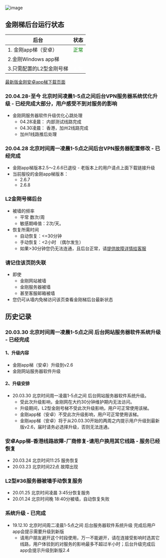 ![image](l-w-s-athird.png)


## 金刚梯后台运行状态<br>  


| 后台 | 状态 | 
| ----------- | ----------- | 
| 1. 金刚app梯（安卓） | <font color="green">正常</font>| 
| 2.金刚Windows app梯| <font color="White">正常</font> | 
| 3.只需配置的L2型金刚号梯| <font color="White">正常</font> | 
 
[最新版金刚安卓app梯下载页面](https://github.com/a2zitpro/web/blob/master/%E5%BE%80%E5%90%8E%E7%BF%BB.md)

### 20.04.28-至今 北京时间凌晨1-5点之间后台VPN服务器系统优化升级 - 已经完成大部分，用户感受不到对服务的影响 
- 金刚网服务器软件升级优化心跳处理 
  - 04.28凌晨： 内部测试线路完成
  - 04.30凌晨： 香港，加州2线路完成
  - 加州1线路推后处理

### 20.04.28 北京时间周一凌晨1-5点之间后台VPN服务器配置修改 - 已经完成
- 金刚app梯版本2.5～2.6.6已退役 - 老版本上的用户请点上面下载链接升级
- 当前服役的金刚app梯版本：
  - 2.6.7
  - 2.6.8 

### L2金刚号梯后台
- 被墙的频率
  - 平常 数次/周
  - 敏感期峰值：2次/天。
- 恢复所需时间
  - 自动恢复：<=30分钟
  - 手动恢复：<2小时 （偶尔发生）
  - 如果>30分钟您仍无法连通，且后台正常，请[提供故障详情给客服](mailto:cs@a2zitpro.com) 
### 请记住该页防失联
- 即使
  - 金刚网站被墙
  - 金刚服务器被墙
  - 甚至客服邮箱被墙
- 您仍可从墙内免梯访问该页查看金刚梯后台最新状态

## 历史记录<br>  
### 20.03.30 北京时间周一凌晨1-5点之间 后台网站服务器软件系统升级 - 已经完成 
#### 1、升级内容
- 金刚app梯（安卓）升级到v2.6 
- 金刚网站服务器软件升级
#### 2、升级安排
- 20.03.30 北京时间周一凌晨1-5点之间 后台网站服务器软件系统升级。
  - 受此次升级影响，金刚网在大约30分钟维护期内无法访问。
  - 升级期间，L2型金刚号梯不受此次升级影响，用户可正常使用该梯。
  - 金刚app梯（安卓）不受此次升级影响，用户可正常使用该梯。
  - 金刚app梯（安卓）将于从20.03.30开始的两周之内提示用户升级到最新版v2.6，届时请务必选择升级，否则无法连通。

### 安卓App梯-香港线路故障-厂商修复-请用户换用其它线路 - 服务已经恢复
- 20.03.24 北京时间11:25 服务恢复
- 20.03.23 北京时间22点  故障出现 
### L2型#36服务器被墙手动恢复服务
- 20.01.25 北京时间凌晨 3:45分恢复服务
- 20.01.24 北京时间晚  18:40分被墙，自动恢复失败
  
### 系统升级 - 已完成
- 19.12.10 北京时间周二凌晨1-5点之间 后台服务器软件系统升级 完成后用户app会提示需要升级到新版
  - 请用户朋友避开这个时段使用，万一不能避开，请在连接受影响时选其它线路，用户体验到的对服务的影响最多不超过半小时；后台升级完成后app会提示升级到新版2.4

